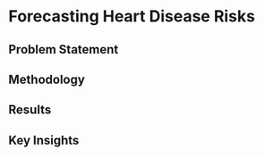 # Forecasting Heart Disease Risks

## Problem Statement

## Methodology

## Results

## Key Insights
